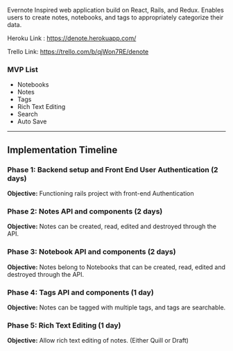 Evernote Inspired  web application build on React, Rails, and Redux.
Enables users to create notes, notebooks, and tags to appropriately categorize their data.

Heroku Link : https://denote.herokuapp.com/

Trello Link: https://trello.com/b/qjWon7RE/denote

###   MVP List

 -  Notebooks
 -  Notes
 -  Tags
 -  Rich Text Editing
 -  Search
 -  Auto Save


-----------

## Implementation Timeline

### Phase 1: Backend setup and Front End User Authentication (2 days)

**Objective:** Functioning rails project with front-end Authentication

### Phase 2: Notes API and components (2 days)

**Objective:** Notes can be created, read, edited and destroyed through
the API.

### Phase 3: Notebook API and components (2 days)

**Objective:** Notes belong to Notebooks that can be created, read, edited and destroyed through the API.

### Phase 4: Tags API and components (1 day)

**Objective:** Notes can be tagged with multiple tags, and tags are searchable.

### Phase 5: Rich Text Editing (1 day)

**Objective:** Allow rich text editing of notes. (Either Quill or Draft)
